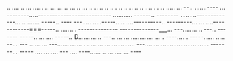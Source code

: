 .. .... .. ... ...... .. ... ... .. ... .. ... .. .. .. .. .. . .. .. .. .. .. . .. . .... 
..... ...
--.. .......----
... --------.....--------------------------
........... ------.. --------
.........-------------... 
.. ....... -----.. ----
---..... .....-----..... ....----------.. ---------...
... ....------------===-----.. ....... . --------------
--------------___... ---........ .. ---.. -------
-----........... -----.. D............. ---.. 
... ... ............. ... . ----...... -----...... ..... --... ---
.......... ---.............. . 
........................... 
---.................................... -------... -----
............. ---
.... ----...... 
.. 
... ....    ... ----
